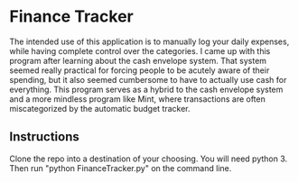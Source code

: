 # Finance Tracker

The intended use of this application is to manually log your daily expenses, while having complete control over the categories. I came up with this program after learning about the cash envelope system. That system seemed really practical for forcing people to be acutely aware of their spending, but it also seemed cumbersome to have to actually use cash for everything. This program serves as a hybrid to the cash envelope system and a more mindless program like Mint, where transactions are often miscategorized by the automatic budget tracker.

## Instructions
Clone the repo into a destination of your choosing. You will need python 3. Then run "python FinanceTracker.py" on the command line.
